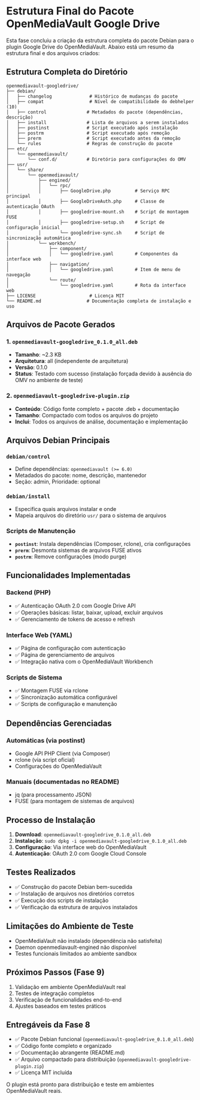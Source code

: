 # Estrutura Final do Pacote OpenMediaVault Google Drive

Esta fase concluiu a criação da estrutura completa do pacote Debian para o plugin Google Drive do OpenMediaVault. Abaixo está um resumo da estrutura final e dos arquivos criados:

## Estrutura Completa do Diretório

```
openmediavault-googledrive/
├── debian/
│   ├── changelog              # Histórico de mudanças do pacote
│   ├── compat                 # Nível de compatibilidade do debhelper (10)
│   ├── control               # Metadados do pacote (dependências, descrição)
│   ├── install               # Lista de arquivos a serem instalados
│   ├── postinst              # Script executado após instalação
│   ├── postrm                # Script executado após remoção
│   ├── prerm                 # Script executado antes da remoção
│   └── rules                 # Regras de construção do pacote
├── etc/
│   └── openmediavault/
│       └── conf.d/           # Diretório para configurações do OMV
├── usr/
│   └── share/
│       └── openmediavault/
│           ├── engined/
│           │   └── rpc/
│           │       ├── GoogleDrive.php         # Serviço RPC principal
│           │       ├── GoogleDriveAuth.php     # Classe de autenticação OAuth
│           │       ├── googledrive-mount.sh    # Script de montagem FUSE
│           │       ├── googledrive-setup.sh    # Script de configuração inicial
│           │       └── googledrive-sync.sh     # Script de sincronização automática
│           └── workbench/
│               ├── component/
│               │   └── googledrive.yaml        # Componentes da interface web
│               ├── navigation/
│               │   └── googledrive.yaml        # Item de menu de navegação
│               └── route/
│                   └── googledrive.yaml        # Rota da interface web
├── LICENSE                    # Licença MIT
└── README.md                 # Documentação completa de instalação e uso
```

## Arquivos de Pacote Gerados

### 1. `openmediavault-googledrive_0.1.0_all.deb`
- **Tamanho**: ~2.3 KB
- **Arquitetura**: all (independente de arquitetura)
- **Versão**: 0.1.0
- **Status**: Testado com sucesso (instalação forçada devido à ausência do OMV no ambiente de teste)

### 2. `openmediavault-googledrive-plugin.zip`
- **Conteúdo**: Código fonte completo + pacote .deb + documentação
- **Tamanho**: Compactado com todos os arquivos do projeto
- **Inclui**: Todos os arquivos de análise, documentação e implementação

## Arquivos Debian Principais

### `debian/control`
- Define dependências: `openmediavault (>= 6.0)`
- Metadados do pacote: nome, descrição, mantenedor
- Seção: admin, Prioridade: optional

### `debian/install`
- Especifica quais arquivos instalar e onde
- Mapeia arquivos do diretório `usr/` para o sistema de arquivos

### Scripts de Manutenção
- **`postinst`**: Instala dependências (Composer, rclone), cria configurações
- **`prerm`**: Desmonta sistemas de arquivos FUSE ativos
- **`postrm`**: Remove configurações (modo purge)

## Funcionalidades Implementadas

### Backend (PHP)
- ✅ Autenticação OAuth 2.0 com Google Drive API
- ✅ Operações básicas: listar, baixar, upload, excluir arquivos
- ✅ Gerenciamento de tokens de acesso e refresh

### Interface Web (YAML)
- ✅ Página de configuração com autenticação
- ✅ Página de gerenciamento de arquivos
- ✅ Integração nativa com o OpenMediaVault Workbench

### Scripts de Sistema
- ✅ Montagem FUSE via rclone
- ✅ Sincronização automática configurável
- ✅ Scripts de configuração e manutenção

## Dependências Gerenciadas

### Automáticas (via postinst)
- Google API PHP Client (via Composer)
- rclone (via script oficial)
- Configurações do OpenMediaVault

### Manuais (documentadas no README)
- jq (para processamento JSON)
- FUSE (para montagem de sistemas de arquivos)

## Processo de Instalação

1. **Download**: `openmediavault-googledrive_0.1.0_all.deb`
2. **Instalação**: `sudo dpkg -i openmediavault-googledrive_0.1.0_all.deb`
3. **Configuração**: Via interface web do OpenMediaVault
4. **Autenticação**: OAuth 2.0 com Google Cloud Console

## Testes Realizados

- ✅ Construção do pacote Debian bem-sucedida
- ✅ Instalação de arquivos nos diretórios corretos
- ✅ Execução dos scripts de instalação
- ✅ Verificação da estrutura de arquivos instalados

## Limitações do Ambiente de Teste

- OpenMediaVault não instalado (dependência não satisfeita)
- Daemon openmediavault-engined não disponível
- Testes funcionais limitados ao ambiente sandbox

## Próximos Passos (Fase 9)

1. Validação em ambiente OpenMediaVault real
2. Testes de integração completos
3. Verificação de funcionalidades end-to-end
4. Ajustes baseados em testes práticos

## Entregáveis da Fase 8

- ✅ Pacote Debian funcional (`openmediavault-googledrive_0.1.0_all.deb`)
- ✅ Código fonte completo e organizado
- ✅ Documentação abrangente (README.md)
- ✅ Arquivo compactado para distribuição (`openmediavault-googledrive-plugin.zip`)
- ✅ Licença MIT incluída

O plugin está pronto para distribuição e teste em ambientes OpenMediaVault reais.

